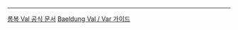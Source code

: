 


---
[롬복 Val 공식 문서](https://projectlombok.org/features/val)
[Baeldung Val / Var 가이드](https://www.baeldung.com/java-lombok-val-var)
